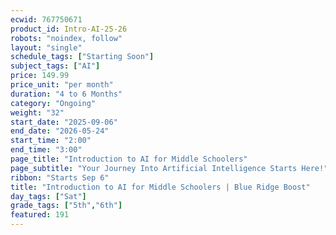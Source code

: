 ```yaml
---
ecwid: 767750671
product_id: Intro-AI-25-26
robots: "noindex, follow"
layout: "single"
schedule_tags: ["Starting Soon"]
subject_tags: ["AI"]
price: 149.99
price_unit: "per month"
duration: "4 to 6 Months"
category: "Ongoing"
weight: "32"
start_date: "2025-09-06"
end_date: "2026-05-24"
start_time: "2:00"
end_time: "3:00"
page_title: "Introduction to AI for Middle Schoolers"
page_subtitle: "Your Journey Into Artificial Intelligence Starts Here!"
ribbon: "Starts Sep 6"
title: "Introduction to AI for Middle Schoolers | Blue Ridge Boost"
day_tags: ["Sat"]
grade_tags: ["5th","6th"]
featured: 191
---
```

